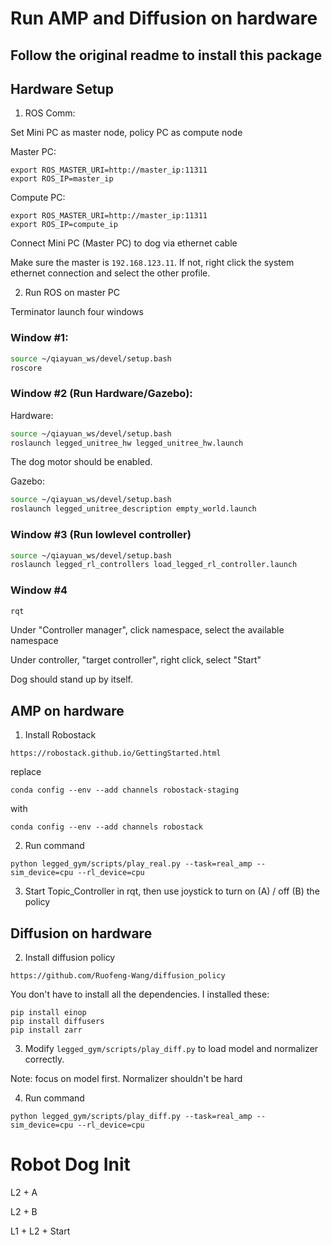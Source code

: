# Run AMP and Diffusion on hardware #

## Follow the original readme to install this package

## Hardware Setup
1. ROS Comm: 

Set Mini PC as master node, policy PC as compute node

Master PC: 
```
export ROS_MASTER_URI=http://master_ip:11311
export ROS_IP=master_ip
```

Compute PC: 
```
export ROS_MASTER_URI=http://master_ip:11311
export ROS_IP=compute_ip
```


Connect Mini PC (Master PC) to dog via ethernet cable

Make sure the master is `192.168.123.11`. If not, right click the system ethernet connection and select the other profile.


2. Run ROS on master PC

Terminator launch four windows

### Window #1:

```bash
source ~/qiayuan_ws/devel/setup.bash
roscore
```

### Window #2 (Run Hardware/Gazebo):

Hardware: 

```bash
source ~/qiayuan_ws/devel/setup.bash
roslaunch legged_unitree_hw legged_unitree_hw.launch
```

The dog motor should be enabled.

Gazebo: 
```bash
source ~/qiayuan_ws/devel/setup.bash
roslaunch legged_unitree_description empty_world.launch
```

### Window #3 (Run lowlevel controller)

```bash
source ~/qiayuan_ws/devel/setup.bash
roslaunch legged_rl_controllers load_legged_rl_controller.launch
```

### Window #4

```bash
rqt
```

Under "Controller manager", click namespace, select the available namespace

Under controller, "target controller", right click, select "Start"

Dog should stand up by itself.



## AMP on hardware
1. Install Robostack

```https://robostack.github.io/GettingStarted.html```

replace 
```
conda config --env --add channels robostack-staging
```

with 
```
conda config --env --add channels robostack
```

2. Run command

```
python legged_gym/scripts/play_real.py --task=real_amp --sim_device=cpu --rl_device=cpu
```

3. Start Topic_Controller in rqt, then use joystick to turn on (A) / off (B) the policy

## Diffusion on hardware


2. Install diffusion policy

```https://github.com/Ruofeng-Wang/diffusion_policy```

You don't have to install all the dependencies. I installed these: 
```
pip install einop
pip install diffusers
pip install zarr
```

3. Modify ```legged_gym/scripts/play_diff.py``` to load model and normalizer correctly. 

Note: focus on model first. Normalizer shouldn't be hard


4. Run command
```
python legged_gym/scripts/play_diff.py --task=real_amp --sim_device=cpu --rl_device=cpu
```


# Robot Dog Init

L2 + A

L2 + B

L1 + L2 + Start

